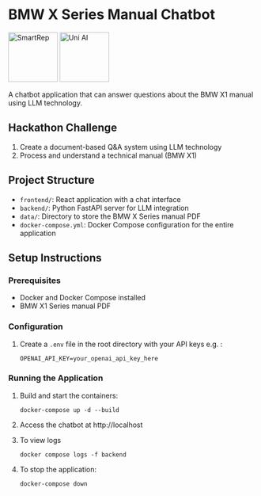 # BMW X Series Manual Chatbot

<div>
  <img src="https://cdn.smartrep.gr/uni-ai/smartrep-logo.png" alt="SmartRep" height="100"/>
  <img src="https://cdn.smartrep.gr/uni-ai/uniai-logo.png" alt="Uni AI" height="100"/>
</div>

A chatbot application that can answer questions about the BMW X1 manual using LLM technology.

## Hackathon Challenge

1. Create a document-based Q&A system using LLM technology
2. Process and understand a technical manual (BMW X1)

## Project Structure

- `frontend/`: React application with a chat interface
- `backend/`: Python FastAPI server for LLM integration
- `data/`: Directory to store the BMW X Series manual PDF
- `docker-compose.yml`: Docker Compose configuration for the entire application

## Setup Instructions

### Prerequisites

- Docker and Docker Compose installed
- BMW X1 Series manual PDF

### Configuration

1. Create a `.env` file in the root directory with your API keys e.g. :
   ```
   OPENAI_API_KEY=your_openai_api_key_here
   ```

### Running the Application

1. Build and start the containers:
   ```
   docker-compose up -d --build
   ```

2. Access the chatbot at http://localhost

3. To view logs
   ```
   docker compose logs -f backend
   ```

4. To stop the application:
   ```
   docker-compose down
   ```
